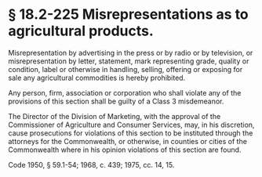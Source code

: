 # § 18.2-225 Misrepresentations as to agricultural products.

<p>Misrepresentation by advertising in the press or by radio or by television, or misrepresentation by letter, statement, mark representing grade, quality or condition, label or otherwise in handling, selling, offering or exposing for sale any agricultural commodities is hereby prohibited.</p><p>Any person, firm, association or corporation who shall violate any of the provisions of this section shall be guilty of a Class 3 misdemeanor.</p><p>The Director of the Division of Marketing, with the approval of the Commissioner of Agriculture and Consumer Services, may, in his discretion, cause prosecutions for violations of this section to be instituted through the attorneys for the Commonwealth, or otherwise, in counties or cities of the Commonwealth where in his opinion violations of this section are found.</p><p>Code 1950, § 59.1-54; 1968, c. 439; 1975, cc. 14, 15.</p>